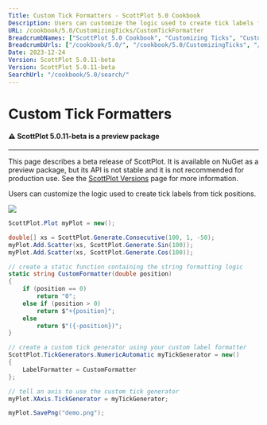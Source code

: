 ```yaml
---
Title: Custom Tick Formatters - ScottPlot 5.0 Cookbook
Description: Users can customize the logic used to create tick labels from tick positions.
URL: /cookbook/5.0/CustomizingTicks/CustomTickFormatter
BreadcrumbNames: ["ScottPlot 5.0 Cookbook", "Customizing Ticks", "Custom Tick Formatters"]
BreadcrumbUrls: ["/cookbook/5.0/", "/cookbook/5.0/CustomizingTicks", "/cookbook/5.0/CustomizingTicks/CustomTickFormatter"]
Date: 2023-12-24
Version: ScottPlot 5.0.11-beta
Version: ScottPlot 5.0.11-beta
SearchUrl: "/cookbook/5.0/search/"
---
```


# Custom Tick Formatters



<div class='alert alert-warning' role='alert'><h4 class='alert-heading py-0 my-0'>⚠️ ScottPlot 5.0.11-beta is a preview package</h4><hr /><p class='mb-0'><span class='fw-semibold'>This page describes a beta release of ScottPlot.</span> It is available on NuGet as a preview package, but its API is not stable and it is not recommended for production use. See the <a href='https://scottplot.net/versions/'>ScottPlot Versions</a> page for more information. </p></div>



Users can customize the logic used to create tick labels from tick positions.

[![](/cookbook/5.0/images/CustomTickFormatter.png)](/cookbook/5.0/images/CustomTickFormatter.png)

```cs
ScottPlot.Plot myPlot = new();

double[] xs = ScottPlot.Generate.Consecutive(100, 1, -50);
myPlot.Add.Scatter(xs, ScottPlot.Generate.Sin(100));
myPlot.Add.Scatter(xs, ScottPlot.Generate.Cos(100));

// create a static function containing the string formatting logic
static string CustomFormatter(double position)
{
    if (position == 0)
        return "0";
    else if (position > 0)
        return $"+{position}";
    else
        return $"({-position})";
}

// create a custom tick generator using your custom label formatter
ScottPlot.TickGenerators.NumericAutomatic myTickGenerator = new()
{
    LabelFormatter = CustomFormatter
};

// tell an axis to use the custom tick generator
myPlot.XAxis.TickGenerator = myTickGenerator;

myPlot.SavePng("demo.png");

```

